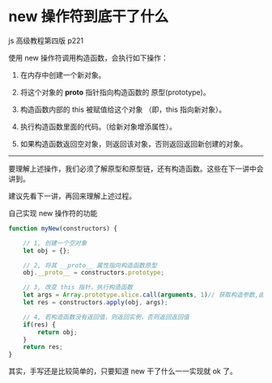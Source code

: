 # new 操作符到底干了什么

js 高级教程第四版 p221    

使用 new 操作符调用构造函数，会执行如下操作：    

1. 在内存中创建一个新对象。    

2. 将这个对象的 __proto__ 指针指向构造函数的 原型(prototype)。    

3. 构造函数内部的 this 被赋值给这个对象 （即，this 指向新对象）。    

4. 执行构造函数里面的代码。（给新对象增添属性）。    

5. 如果构造函数返回空对象，则返回该对象，否则返回返回新创建的对象。    

---

要理解上述操作，我们必须了解原型和原型链，还有构造函数。这些在下一讲中会讲到。    

建议先看下一讲，再回来理解上述过程。    


自己实现 new 操作符的功能    

```js
function myNew(constructors) {

    // 1, 创建一个空对象
    let obj = {};

    // 2, 将其 __proto__ 属性指向构造函数原型
    obj.__proto__ = constructors.prototype;

    // 3, 改变 this 指针，执行构造函数
    let args = Array.prototype.slice.call(arguments, 1)// 获取构造参数,由于是类数组，所以调用 Array 上的slice方法
    let res = constructors.apply(obj, args);

    // 4, 若构造函数没有返回值，则返回实例，否则返回返回值
    if(res) {
        return obj;
    }
    return res;
}
```

其实，手写还是比较简单的，只要知道 new 干了什么一一实现就 ok 了。